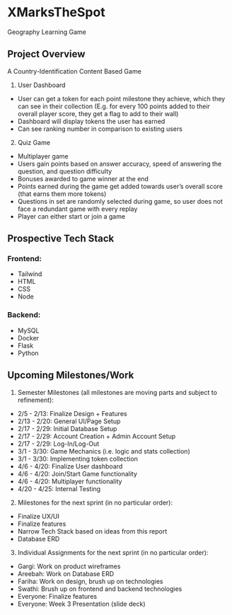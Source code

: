# XMarksTheSpot
Geography Learning Game
## Project Overview
A Country-Identification Content Based Game
1. User Dashboard
- User can get a token for each point milestone they achieve, which they can see in their collection (E.g. for every 100 points added to their overall player score, they get a flag to add to their wall)
- Dashboard will display tokens the user has earned
- Can see ranking number in comparison to existing users
2. Quiz Game
- Multiplayer game
- Users gain points based on answer accuracy, speed of answering the question, and question difficulty
- Bonuses awarded to game winner at the end
- Points earned during the game get added towards user’s overall score (that earns them more tokens)
- Questions in set are randomly selected during game, so user does not face a redundant game with every replay
- Player can either start or join a game
## Prospective Tech Stack
### Frontend:
- Tailwind
- HTML
- CSS
- Node
### Backend:
- MySQL
- Docker
- Flask
- Python
## Upcoming Milestones/Work
1. Semester Milestones (all milestones are moving parts and subject to refinement):
- 2/5 - 2/13: Finalize Design + Features
- 2/13 - 2/20: General UI/Page Setup
- 2/17 - 2/29: Initial Database Setup
- 2/17 - 2/29: Account Creation + Admin Account Setup
- 2/17 - 2/29: Log-In/Log-Out
- 3/1 - 3/30: Game Mechanics (i.e. logic and stats collection)
- 3/1 - 3/30: Implementing token collection
- 4/6 - 4/20: Finalize User dashboard
- 4/6 - 4/20: Join/Start Game functionality
- 4/6 - 4/20: Multiplayer functionality
- 4/20 - 4/25: Internal Testing 
2. Milestones for the next sprint (in no particular order):
- Finalize UX/UI
- Finalize features
- Narrow Tech Stack based on ideas from this report
- Database ERD
3. Individual Assignments for the next sprint (in no particular order):
- Gargi: Work on product wireframes
- Areebah: Work on Database ERD 
- Fariha: Work on design, brush up on technologies
- Swathi: Brush up on frontend and backend technologies
- Everyone: Finalize features
- Everyone: Week 3 Presentation (slide deck)
